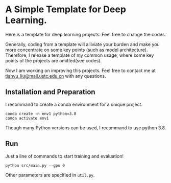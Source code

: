 # A Simple Template for Deep Learning.

Here is a template for deep learning projects. Feel free to change the codes.

Generally, coding from a template will alliviate your burden and make you more concentrate on some key points (such as model architecture). Therefore, I release a template of my common usage, where some key points of the projects are omitted(see codes).

Now I am working on improving this projects. Feel free to contact me at tianyu_liu@mail.ustc.edu.cn with any questions.


## Installation and Preparation
I recommand to create a conda environment for a unique project.

```shell
conda create -n env1 python=3.8
conda activate env1
```
Though many Python versions can be used, I recommand to use python 3.8.

## Run
Just a line of commands to start training and evaluation!
```shell
python src/main.py --gpu 0
```

Other parameters are specified in `util.py`.